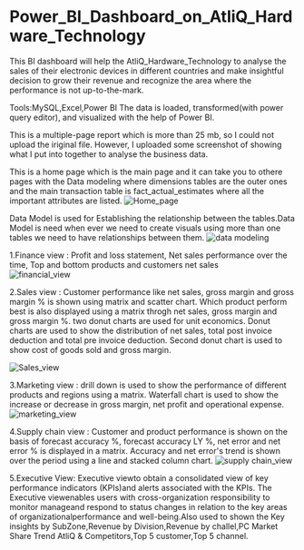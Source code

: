 # Power_BI_Dashboard_on_AtliQ_Hardware_Technology
This BI dashboard will help the AtliQ_Hardware_Technology to analyse the sales of their electronic devices in different countries and make insightful decision to grow their revenue and recognize the area where the performance is not up-to-the-mark.

Tools:MySQL,Excel,Power BI
The data is loaded, transformed(with power query editor), and visualized with the help of Power BI.

This is a multiple-page report which is more than 25 mb, so I could not upload the iriginal file. However, I uploaded some screenshot of showing what I put into together to analyse the business data.

This is a home page which is the main page and it can take you to othere pages with the Data modeling where dimensions tables are the outer ones and the main transaction table is fact_actual_estimates where all the important attributes are listed. 
![Home_page](https://github.com/jnana027/Power_BI_Dashboard_on_AtliQ_Hardware_Technology/assets/120124430/ea3e4a57-9137-41b7-8fe6-1a4e468a53e6)

Data Model is used for Establishing the relationship between the tables.Data Model is need when ever we need to create visuals using more than one tables we need to have relationships between them.
![data modeling](https://github.com/jnana027/Power_BI_Dashboard_on_AtliQ_Hardware_Technology/assets/120124430/cb30b4ff-e863-49e0-b454-14f35a3bf31d)


1.Finance view : Profit and loss statement, Net sales performance over the time, Top and bottom products and customers net sales\
![financial_view](https://github.com/jnana027/Power_BI_Dashboard_on_AtliQ_Hardware_Technology/assets/120124430/a4256b02-3346-4c62-b376-3fbf27446470)

2.Sales view : Customer performance like net sales, gross margin and gross margin % is shown using matrix and scatter chart. Which product perform best is also displayed using a matrix throgh net sales, gross margin and gross margin %. two donut charts are used for unit economics. Donut charts are used to show the distribution of net sales, total post invoice deduction and total pre invoice deduction. Second donut chart is used to show cost of goods sold and gross margin.

![Sales_view](https://github.com/jnana027/Power_BI_Dashboard_on_AtliQ_Hardware_Technology/assets/120124430/b1eeadc0-cfad-4144-9aeb-d4b8728cf547)

3.Marketing view : drill down is used to show the performance of different products and regions using a matrix. Waterfall chart is used to show the increase or decrease in gross margin, net profit and operational expense.
![marketing_view](https://github.com/jnana027/Power_BI_Dashboard_on_AtliQ_Hardware_Technology/assets/120124430/15287b3b-c7d2-4a00-8833-19fd1e8364e6)

4.Supply chain view : Customer and product performance is shown on the basis of forecast accuracy %, forecast accuracy LY %, net error and net error % is displayed in a matrix. Accuracy and net error's trend is shown over the period using a line and stacked column chart.
![supply chain_view](https://github.com/jnana027/Power_BI_Dashboard_on_AtliQ_Hardware_Technology/assets/120124430/eb519012-a39b-405e-be5b-b24aa906bd62)

5.Executive View: Executive viewto obtain a consolidated view of key performance indicators (KPIs)and alerts associated with the KPIs. The Executive viewenables users with cross-organization responsibility to monitor manageand respond to status changes in relation to the key areas of organizationalperformance and well-being.Also used to shown the Key insights by SubZone,Revenue by Division,Revenue by challel,PC Market Share Trend AtliQ & Competitors,Top 5 customer,Top 5 channel.


